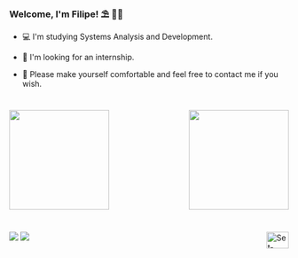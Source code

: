 ### Welcome, I'm Filipe! ⛱️ 🏊‍♂️

- 💻 I'm studying Systems Analysis and Development.

- 💼 I'm looking for an internship.

- 💬 Please make yourself comfortable and feel free to contact me if you wish.

#

<div>
  <a href="https://github.com/fsetubal">
  <img height="180em" src="https://github-readme-stats.vercel.app/api?username=fsetubal&show_icons=true&theme=codeSTACKr"/>
  <img align="right" height="180em" src="https://github-readme-stats.vercel.app/api/top-langs/?username=fsetubal&theme=codeSTACKr&layout=compact&langs_count=8"/>   
</div> 
  
#
  
<div>
  <a href="https://www.linkedin.com/in/setubalfilipe" target="_blank"><img src="https://img.shields.io/badge/-LinkedIn-%230077B5?style=for-the-badge&logo=linkedin&logoColor=white" target="_blank"></a> 
  <a href = "mailto:setubalfilipe@outlook.com"><img src="https://img.shields.io/badge/Outlook-0078D4?style=for-the-badge&logo=microsoft-outlook&logoColor=white" target="_blank"></a>
  <img align="right" alt="Set-Ubuntu" height="30" width="40" src="https://cdn.jsdelivr.net/gh/devicons/devicon/icons/ubuntu/ubuntu-plain-wordmark.svg">
</div>
   
</div>
  
 
